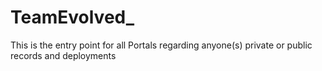 # TeamEvolved_
This is the entry point for all Portals regarding anyone(s) private or public records and deployments
